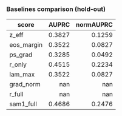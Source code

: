 ### Baselines comparison (hold-out)

| score | AUPRC | normAUPRC |
|---|---:|---:|
| z_eff | 0.3827 | 0.1259 |
| eos_margin | 0.3522 | 0.0827 |
| ps_grad | 0.3285 | 0.0492 |
| r_only | 0.4515 | 0.2234 |
| lam_max | 0.3522 | 0.0827 |
| grad_norm | nan | nan |
| r_full | nan | nan |
| sam1_full | 0.4686 | 0.2476 |